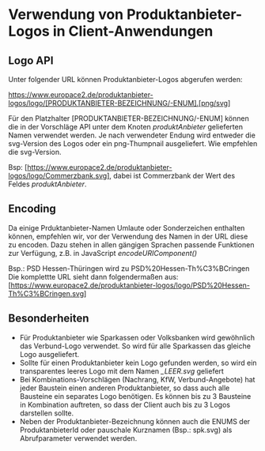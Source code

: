 # Verwendung von Produktanbieter-Logos in Client-Anwendungen

## Logo API
Unter folgender URL können Produktanbieter-Logos abgerufen werden:

https://www.europace2.de/produktanbieter-logos/logo/[PRODUKTANBIETER-BEZEICHNUNG/-ENUM].[png/svg]

Für den Platzhalter [PRODUKTANBIETER-BEZEICHNUNG/-ENUM] können die in der Vorschläge API unter dem Knoten _produktAnbieter_ gelieferten Namen verwendet werden.
Je nach verwendeter Endung wird entweder die svg-Version des Logos oder ein png-Thumpnail ausgeliefert. Wie empfehlen die svg-Version.

Bsp: [https://www.europace2.de/produktanbieter-logos/logo/Commerzbank.svg], dabei ist Commerzbank der Wert des Feldes _produktAnbieter_.

## Encoding
Da einige Prduktanbieter-Namen Umlaute oder Sonderzeichen enthalten können, empfehlen wir, vor der Verwendung des Namen in der URL diese zu encoden.
Dazu stehen in allen gängigen Sprachen passende Funktionen zur Verfügung, z.B. in JavaScript _encodeURIComponent()_

Bsp.: PSD Hessen-Thüringen wird zu PSD%20Hessen-Th%C3%BCringen
Die komplettte URL sieht dann folgendermaßen aus: [https://www.europace2.de/produktanbieter-logos/logo/PSD%20Hessen-Th%C3%BCringen.svg]

## Besonderheiten
- Für Produktanbieter wie Sparkassen oder Volksbanken wird gewöhnlich das Verbund-Logo verwendet. So wird für alle Sparkassen das gleiche Logo ausgeliefert.
- Sollte für einen Produktanbieter kein Logo gefunden werden, so wird ein transparentes leeres Logo mit dem Namen _\_LEER.svg_ geliefert
- Bei Kombinations-Vorschlägen (Nachrang, KfW, Verbund-Angebote) hat jeder Baustein einen anderen Produktanbieter, so dass auch alle Bausteine ein separates Logo benötigen.
  Es können bis zu 3 Bausteine in Kombination auftreten, so dass der Client auch bis zu 3 Logos darstellen sollte.
- Neben der Produktanbieter-Bezeichnung können auch die ENUMS der ProduktanbieterId oder pauschale Kurznamen (Bsp.: spk.svg) als Abrufparameter verwendet werden.
